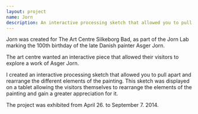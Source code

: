 ```yaml
---
layout: project
name: Jorn
description: An interactive processing sketch that allowed you to pull apart and rearrange a painting by Asger Jorn
---
```


Jorn was created for The Art Centre Silkeborg Bad, as part of the Jorn Lab marking the 100th birthday of the late Danish painter Asger Jorn.

The art centre wanted an interactive piece that allowed their visitors to explore a work of Asger Jorn.

I created an interactive processing sketch that allowed you to pull apart and rearrange the different elements of the painting. This sketch was displayed on a tablet allowing the visitors themselves to rearrange the elements of the painting and gain a greater appreciation for it.

The project was exhibited from April 26. to September 7. 2014.
